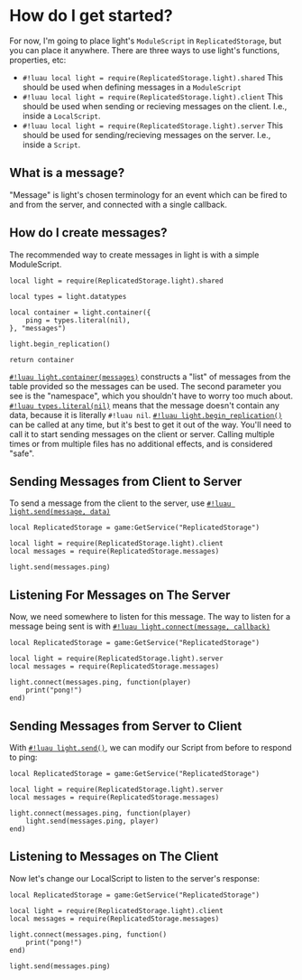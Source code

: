 # How do I get started?

For now, I'm going to place light's `ModuleScript` in `ReplicatedStorage`, but you can place it anywhere.
There are three ways to use light's functions, properties, etc:

- `#!luau local light = require(ReplicatedStorage.light).shared`
   This should be used when defining messages in a `ModuleScript`
- `#!luau local light = require(ReplicatedStorage.light).client`
   This should be used when sending or recieving messages on the client. I.e., inside a `LocalScript`.
- `#!luau local light = require(ReplicatedStorage.light).server`
   This should be used for sending/recieving messages on the server. I.e., inside a `Script`.

## What is a message?

"Message" is light's chosen terminology for an event which can be fired to and from the server, and connected with a
single callback.

## How do I create messages?

The recommended way to create messages in light is with a simple ModuleScript.

```luau title="ReplicatedStorage.messages (ModuleScript)"
local light = require(ReplicatedStorage.light).shared

local types = light.datatypes

local container = light.container({
    ping = types.literal(nil),
}, "messages")

light.begin_replication()

return container
```

[`#!luau light.container(messages)`](../api/network/messages/creation/container.md) constructs a "list" of
messages from the table provided so the messages can be used. The second parameter you see is the "namespace", which you
shouldn't have to worry too much about.
[`#!luau types.literal(nil)`](../api/datatypes/generics/literal.md) means that the message doesn't
contain any data, because it is literally `#!luau nil`.
[`#!luau light.begin_replication()`](../api/begin_replication.md) can be called at any time, but it's best to get it out
of the way. You'll need to call it to start sending messages on the client or server. Calling multiple times or from
multiple files has no additional effects, and is considered "safe".

## Sending Messages from Client to Server

To send a message from the client to the server, use
[`#!luau light.send(message, data)`](../api/network/messages/sending/send.md)

```luau title="StarterPlayerScripts.client (LocalScript)"
local ReplicatedStorage = game:GetService("ReplicatedStorage")

local light = require(ReplicatedStorage.light).client
local messages = require(ReplicatedStorage.messages)

light.send(messages.ping)
```

## Listening For Messages on The Server

Now, we need somewhere to listen for this message. The way to listen for a message being sent is with
[`#!luau light.connect(message, callback)`](../api/network/messages/listening/connect.md)

```luau title="ServerScriptService.server (Script)"
local ReplicatedStorage = game:GetService("ReplicatedStorage")

local light = require(ReplicatedStorage.light).server
local messages = require(ReplicatedStorage.messages)

light.connect(messages.ping, function(player)
    print("pong!")
end)
```

## Sending Messages from Server to Client

With [`#!luau light.send()`](../api/network/messages/sending/send.md), we can modify our Script from before to respond
to ping:

```luau title="ServerScriptService.server (Script)"
local ReplicatedStorage = game:GetService("ReplicatedStorage")

local light = require(ReplicatedStorage.light).server
local messages = require(ReplicatedStorage.messages)

light.connect(messages.ping, function(player)
    light.send(messages.ping, player)
end)
```

## Listening to Messages on The Client

Now let's change our LocalScript to listen to the server's response:

```luau title="StarterPlayerScripts.client (LocalScript)"
local ReplicatedStorage = game:GetService("ReplicatedStorage")

local light = require(ReplicatedStorage.light).client
local messages = require(ReplicatedStorage.messages)

light.connect(messages.ping, function()
    print("pong!")
end)

light.send(messages.ping)
```
